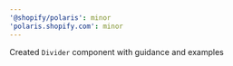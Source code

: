 ```yaml
---
'@shopify/polaris': minor
'polaris.shopify.com': minor
---
```


Created `Divider` component with guidance and examples
